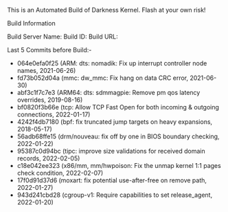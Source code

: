 This is an Automated Build of Darkness Kernel. Flash at your own risk!

Build Information

Build Server Name: 
Build ID: 
Build URL: 

Last 5 Commits before Build:-
* 064e0efa0f25 (ARM: dts: nomadik: Fix up interrupt controller node names, 2021-06-26)
* fd73b052d04a (mmc: dw_mmc: Fix hang on data CRC error, 2021-06-30)
* abf3c1f7c7e3 (ARM64: dts: sdmmagpie: Remove pm qos latency overrides, 2019-08-16)
* bf0820f3b66e (tcp: Allow TCP Fast Open for both incoming & outgoing connections, 2022-01-17)
* 4242f4db7180 (bpf: fix truncated jump targets on heavy expansions, 2018-05-17)
* 56adb68ffe15 (drm/nouveau: fix off by one in BIOS boundary checking, 2022-01-22)
* 95387c0d94bc (tipc: improve size validations for received domain records, 2022-02-05)
* c18e042ee323 (x86/mm, mm/hwpoison: Fix the unmap kernel 1:1 pages check condition, 2022-02-07)
* 17f0d91d37d6 (moxart: fix potential use-after-free on remove path, 2022-01-27)
* 943d241cbd28 (cgroup-v1: Require capabilities to set release_agent, 2022-01-20)
